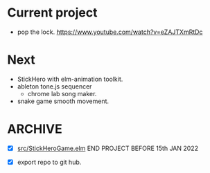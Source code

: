 # Current project
* pop the lock. https://www.youtube.com/watch?v=eZAJTXmRtDc

# Next
* StickHero with elm-animation toolkit.
* ableton tone.js sequencer
  * chrome lab song maker.
* snake game smooth movement.


# ARCHIVE
* [x] [src/StickHeroGame.elm](src/StickHeroGame.elm)
  END PROJECT BEFORE 15th JAN 2022
* [x] export repo to git hub.

